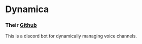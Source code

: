 # Dynamica

### Their [Github](https://github.com/sebasptsch/dynamica)

This is a discord bot for dynamically managing voice channels.
